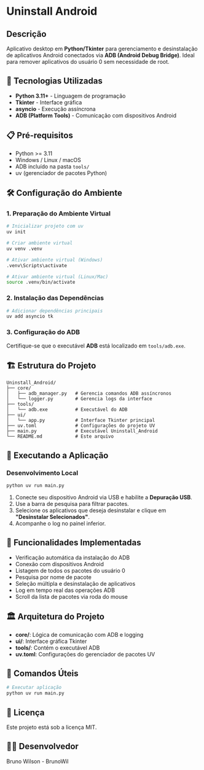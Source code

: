 # Uninstall Android

## Descrição

Aplicativo desktop em **Python/Tkinter** para gerenciamento e desinstalação de aplicativos Android conectados via **ADB (Android Debug Bridge)**. Ideal para remover aplicativos do usuário 0 sem necessidade de root.

## 🚀 Tecnologias Utilizadas

* **Python 3.11+** - Linguagem de programação
* **Tkinter** - Interface gráfica
* **asyncio** - Execução assíncrona
* **ADB (Platform Tools)** - Comunicação com dispositivos Android

## 📋 Pré-requisitos

* Python >= 3.11
* Windows / Linux / macOS
* ADB incluído na pasta `tools/`
* uv (gerenciador de pacotes Python)

## 🛠️ Configuração do Ambiente

### 1. Preparação do Ambiente Virtual

```bash
# Inicializar projeto com uv
uv init

# Criar ambiente virtual
uv venv .venv

# Ativar ambiente virtual (Windows)
.venv\Scripts\activate

# Ativar ambiente virtual (Linux/Mac)
source .venv/bin/activate
```

### 2. Instalação das Dependências

```bash
# Adicionar dependências principais
uv add asyncio tk
```

### 3. Configuração do ADB

Certifique-se que o executável **ADB** está localizado em `tools/adb.exe`.

## 🏗️ Estrutura do Projeto

```
Uninstall_Android/
├── core/
│   ├── adb_manager.py   # Gerencia comandos ADB assíncronos
│   └── logger.py        # Gerencia logs da interface
├── tools/
│   └── adb.exe          # Executável do ADB
├── ui/
│   └── app.py           # Interface Tkinter principal
├── uv.toml              # Configurações do projeto UV
├── main.py              # Executável Uninstall_Android
└── README.md            # Este arquivo
```

## 🚀 Executando a Aplicação

### Desenvolvimento Local

```bash
python uv run main.py
```

1. Conecte seu dispositivo Android via USB e habilite a **Depuração USB**.
2. Use a barra de pesquisa para filtrar pacotes.
3. Selecione os aplicativos que deseja desinstalar e clique em **"Desinstalar Selecionados"**.
4. Acompanhe o log no painel inferior.

## 📝 Funcionalidades Implementadas

* Verificação automática da instalação do ADB
* Conexão com dispositivos Android
* Listagem de todos os pacotes do usuário 0
* Pesquisa por nome de pacote
* Seleção múltipla e desinstalação de aplicativos
* Log em tempo real das operações ADB
* Scroll da lista de pacotes via roda do mouse

## 🏛️ Arquitetura do Projeto

* **core/**: Lógica de comunicação com ADB e logging
* **ui/**: Interface gráfica Tkinter
* **tools/**: Contém o executável ADB
* **uv.toml**: Configurações do gerenciador de pacotes UV

## 🔧 Comandos Úteis

```bash
# Executar aplicação
python uv run main.py
```

## 📄 Licença

Este projeto está sob a licença MIT.

## 👨‍💻 Desenvolvedor

Bruno Wilson - BrunoWil
